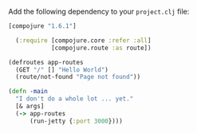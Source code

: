 Add the following dependency to your `project.clj` file:

```clj
[compojure "1.6.1"]
```

```clj
  (:require [compojure.core :refer :all]
            [compojure.route :as route])

(defroutes app-routes
  (GET "/" [] "Hello World")
  (route/not-found "Page not found"))

(defn -main
  "I don't do a whole lot ... yet."
  [& args]
  (-> app-routes
      (run-jetty {:port 3000})))
```
